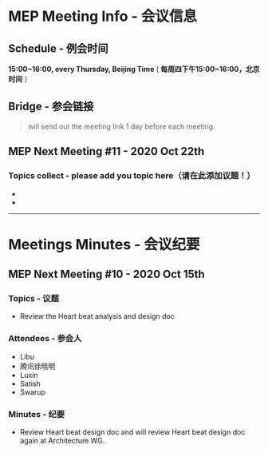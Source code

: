 # MEP Meeting Info - 会议信息

## Schedule - 例会时间
 **15:00~16:00, every Thursday, Beijing Time** 
( **每周四下午15:00~16:00，北京时间** ）

## Bridge - 参会链接
> will send out the meeting link 1 day before each meeting.


## MEP Next Meeting #11 - 2020 Oct 22th

### Topics collect - please add you topic here（请在此添加议题！）
- 
-

---

# Meetings Minutes - 会议纪要

## MEP Next Meeting #10 - 2020 Oct 15th

### Topics - 议题
- Review the Heart beat analysis and design doc

### Attendees - 参会人
- Libu
- 腾讯徐晓明
- Luxin
- Satish
- Swarup

### Minutes - 纪要
- Review Heart beat design doc and will review Heart beat design doc again at Architecture WG.

